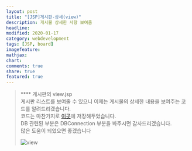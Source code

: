 ```yaml
---
layout: post
title: "[JSP]게시판-상세(view)"
description: 게시물 상세한 사항 보여줌
headline: 
modified: 2020-01-17
category: webdevelopment
tags: [JSP, board]
imagefeature: 
mathjax: 
chart: 
comments: true
share: true
featured: true
---
```

> **** 게시판의 view.jsp  
> 게시판 리스트를 보여줄 수 있으니 이제는 게시물의 상세한 내용을 보여주는 코드를 알려드리겠습니다.  
> 코드는 마찬가지로 [이곳](https://github.com/NamSuJi/Web/tree/master/Board)에 저장해두었습니다.  
> DB 관련된 부분은 DBConnection 부분을 봐주시면 감사드리겠습니다.  
> 많은 도움이 되었으면 좋겠습니다
>
> ![view](https://user-images.githubusercontent.com/52815908/72572754-ec950e80-3906-11ea-8e3b-41a8d0f390e4.png)
